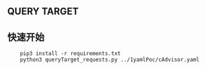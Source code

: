 ## QUERY TARGET
## 快速开始
```
    pip3 install -r requirements.txt
    python3 queryTarget_requests.py ../1yamlPoc/cAdvisor.yaml
```